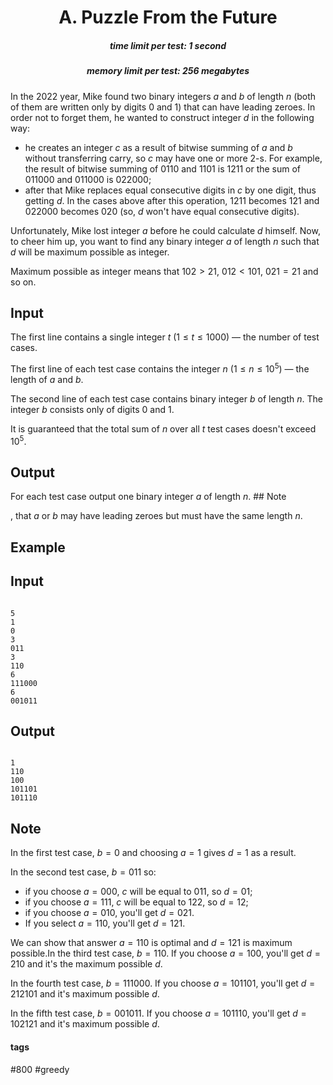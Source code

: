 <h1 style='text-align: center;'> A. Puzzle From the Future</h1>

<h5 style='text-align: center;'>time limit per test: 1 second</h5>
<h5 style='text-align: center;'>memory limit per test: 256 megabytes</h5>

In the $2022$ year, Mike found two binary integers $a$ and $b$ of length $n$ (both of them are written only by digits $0$ and $1$) that can have leading zeroes. In order not to forget them, he wanted to construct integer $d$ in the following way: 

* he creates an integer $c$ as a result of bitwise summing of $a$ and $b$ without transferring carry, so $c$ may have one or more $2$-s. For example, the result of bitwise summing of $0110$ and $1101$ is $1211$ or the sum of $011000$ and $011000$ is $022000$;
* after that Mike replaces equal consecutive digits in $c$ by one digit, thus getting $d$. In the cases above after this operation, $1211$ becomes $121$ and $022000$ becomes $020$ (so, $d$ won't have equal consecutive digits).

Unfortunately, Mike lost integer $a$ before he could calculate $d$ himself. Now, to cheer him up, you want to find any binary integer $a$ of length $n$ such that $d$ will be maximum possible as integer.

Maximum possible as integer means that $102 > 21$, $012 < 101$, $021 = 21$ and so on.

## Input

The first line contains a single integer $t$ ($1 \leq t \leq 1000$) — the number of test cases.

The first line of each test case contains the integer $n$ ($1 \leq n \leq 10^5$) — the length of $a$ and $b$.

The second line of each test case contains binary integer $b$ of length $n$. The integer $b$ consists only of digits $0$ and $1$.

It is guaranteed that the total sum of $n$ over all $t$ test cases doesn't exceed $10^5$.

## Output

For each test case output one binary integer $a$ of length $n$. ## Note

, that $a$ or $b$ may have leading zeroes but must have the same length $n$.

## Example

## Input


```

5
1
0
3
011
3
110
6
111000
6
001011

```
## Output


```

1
110
100
101101
101110

```
## Note

In the first test case, $b = 0$ and choosing $a = 1$ gives $d = 1$ as a result.

In the second test case, $b = 011$ so: 

* if you choose $a = 000$, $c$ will be equal to $011$, so $d = 01$;
* if you choose $a = 111$, $c$ will be equal to $122$, so $d = 12$;
* if you choose $a = 010$, you'll get $d = 021$.
* If you select $a = 110$, you'll get $d = 121$.

 We can show that answer $a = 110$ is optimal and $d = 121$ is maximum possible.In the third test case, $b = 110$. If you choose $a = 100$, you'll get $d = 210$ and it's the maximum possible $d$.

In the fourth test case, $b = 111000$. If you choose $a = 101101$, you'll get $d = 212101$ and it's maximum possible $d$.

In the fifth test case, $b = 001011$. If you choose $a = 101110$, you'll get $d = 102121$ and it's maximum possible $d$.



#### tags 

#800 #greedy 